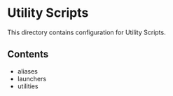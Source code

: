 # Utility Scripts

This directory contains configuration for Utility Scripts.

## Contents

- aliases
- launchers
- utilities


